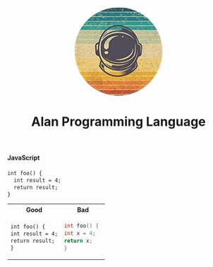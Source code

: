 &nbsp;

<center>
<img src="alan-logo.png" alt="drawing" width="200"/>
<h1>Alan Programming Language</h1>
</center>

&nbsp;

#### JavaScript

```javascript,
int foo() {
  int result = 4;
  return result;
}
```


<table style="width: 100%;">
<tr>
<th> Good </th>
<th> Bad </th>
</tr>

<tr>

<td>

```rust,editable
int foo() {
int result = 4;
return result;
}
```

</td>

<td>

```c++
int foo() { 
int x = 4;
return x;
}
```

</td>
</tr>
</table>

